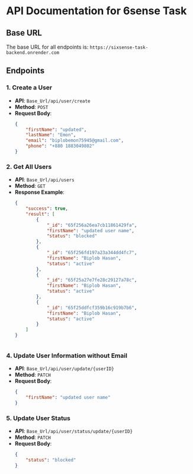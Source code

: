 # API Documentation for 6sense Task

## Base URL

The base URL for all endpoints is: `https://sixsense-task-backend.onrender.com`

## Endpoints

### 1. Create a User

- **API**: `Base_Url/api/user/create`
- **Method**: `POST`
- **Request Body**:
  ```json
  {
      "firstName": "updated",
      "lastName": "Emon",
      "email": "biplobemon75945@gmail.com",
      "phone": "+880 1883049802"  
  }

### 2. Get All Users

- **API**: `Base_Url/api/users`
- **Method**: `GET`
- **Response Example**:
  ```json
  {
      "success": true,
      "result": [
          {
              "_id": "65f256a26ea7cb11861429fa",
              "firstName": "updated user name",
              "status": "blocked"
          },
          {
              "_id": "65f256fd197a23a344dd4fc7",
              "firstName": "Biplob Hasan",
              "status": "active"
          },
          {
              "_id": "65f25a27e7fe28c29127a78c",
              "firstName": "Biplob Hasan",
              "status": "active"
          },
          {
              "_id": "65f25ddfcf359b16c919b7b6",
              "firstName": "Biplob Hasan",
              "status": "active"
          }
      ]
  }



### 4. Update User Information without Email

- **API**: `Base_Url/api/user/update/{userID}`
- **Method**: `PATCH`
- **Request Body**:
  ```json
  {
      "firstName": "updated user name"
  }


### 5. Update User Status

- **API**: `Base_Url/api/user/status/update/{userID}`
- **Method**: `PATCH`
- **Request Body**:
  ```json
  {
      "status": "blocked"
  }
  
